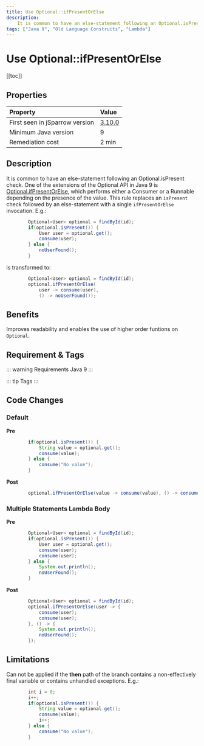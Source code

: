 ```yaml
---
title: Use Optional::ifPresentOrElse
description:
    It is common to have an else-statement following an Optional.isPresent check. One of the extensions of the Optional API in Java 9 is Optional.ifPresentOrElse, which performs either a Consumer or a Runnable depending on the presence of the value. This rule replaces an 'isPresent' check followed by an else-statement with a single 'ifPresentOrElse' invocation.
tags: ["Java 9", "Old Language Constructs", "Lambda"]
---
```


# Use Optional::ifPresentOrElse

[[toc]]

## Properties

| Property                        | Value |
|:------------------------------- |:----- |
| First seen in jSparrow version  | [3.10.0](/eclipse/release-notes.html#_3-10-0) |
| Minimum Java version            | 9 |
| Remediation cost                | 2 min |

## Description

It is common to have an else-statement following an Optional.isPresent check. 
One of the extensions of the Optional API in Java 9 is [Optional.ifPresentOrElse](https://docs.oracle.com/javase/9/docs/api/java/util/Optional.html#ifPresentOrElse-java.util.function.Consumer-java.lang.Runnable-), which performs either a Consumer or a Runnable depending on the presence of the value. 
This rule replaces an `isPresent` check followed by an else-statement with a single `ifPresentOrElse` invocation. E.g.:

```java
		Optional<User> optional = findById(id);
		if(optional.isPresent()) {
			User user = optional.get();
			consume(user);
		} else {
			noUserFound();
		}
```

is transformed to:

```java
		Optional<User> optional = findById(id);
		optional.ifPresentOrElse(
            user -> consume(user), 
            () -> noUserFound());
```

## Benefits

Improves readability and enables the use of higher order funtions on `Optional`.

## Requirement & Tags

::: warning Requirements
Java 9
:::

::: tip Tags
<TagLinks />
:::

## Code Changes

### Default

__Pre__

```java
		if(optional.isPresent()) {
			String value = optional.get();
			consume(value);
		} else {
			consume("No value");
		}
```

__Post__

```java
		optional.ifPresentOrElse(value -> consume(value), () -> consume("No value"));
```

### Multiple Statements Lambda Body

__Pre__

```java
		Optional<User> optional = findById(id);
		if(optional.isPresent()) {
			User user = optional.get();
			consume(user);
			consume(user);
		} else {
			System.out.println();
			noUserFound();
		}
```

__Post__

```java
		Optional<User> optional = findById(id);
		optional.ifPresentOrElse(user -> {
			consume(user);
			consume(user);
		}, () -> {
			System.out.println();
			noUserFound();
		});
```


## Limitations

Can not be applied if the __then__ path of the branch contains a non-effectively final variable or contains unhandled exceptions. E.g.:

```java
		int i = 0;
		i++;
		if(optional.isPresent()) {
			String value = optional.get();
			consume(value);
			i++;
		} else {
			consume("No value");
		}
```

<VersionNotice />

